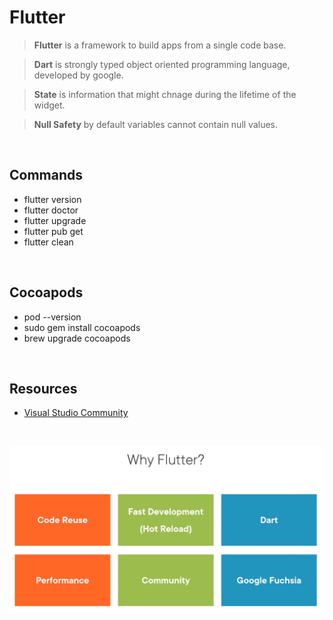 # Flutter

> **Flutter** is a framework to build apps from a single code base.

> **Dart** is strongly typed object oriented programming language, developed by google. 

> **State** is information that might chnage during the lifetime of the widget.

> **Null Safety** by default variables cannot contain null values.


</br>


## Commands
- flutter version
- flutter doctor
- flutter upgrade
- flutter pub get
- flutter clean

</br>

## Cocoapods
- pod --version
- sudo gem install cocoapods
- brew upgrade cocoapods


</br>

## Resources
* [Visual Studio Community](https://visualstudio.microsoft.com/vs/community/)

</br>

![Drag Racing](/Assets/why_flutter.png)